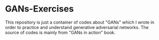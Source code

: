 # GANs-Exercises
This repository is just a container of codes about "GANs" which I wrote in order to practice and understand generative adversarial networks.
The source of codes is mainly from "GANs in action" book.
